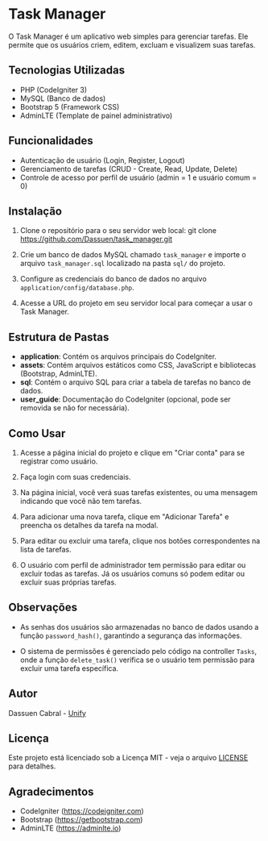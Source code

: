 # Task Manager

O Task Manager é um aplicativo web simples para gerenciar tarefas. Ele permite que os usuários criem, editem, excluam e visualizem suas tarefas.

## Tecnologias Utilizadas

- PHP (CodeIgniter 3)
- MySQL (Banco de dados)
- Bootstrap 5 (Framework CSS)
- AdminLTE (Template de painel administrativo)

## Funcionalidades

- Autenticação de usuário (Login, Register, Logout)
- Gerenciamento de tarefas (CRUD - Create, Read, Update, Delete)
- Controle de acesso por perfil de usuário (admin = 1 e usuário comum = 0)

## Instalação

1. Clone o repositório para o seu servidor web local:
git clone https://github.com/Dassuen/task_manager.git
2. Crie um banco de dados MySQL chamado `task_manager` e importe o arquivo `task_manager.sql` localizado na pasta `sql/` do projeto.

3. Configure as credenciais do banco de dados no arquivo `application/config/database.php`.

4. Acesse a URL do projeto em seu servidor local para começar a usar o Task Manager.

## Estrutura de Pastas

- **application**: Contém os arquivos principais do CodeIgniter.
- **assets**: Contém arquivos estáticos como CSS, JavaScript e bibliotecas (Bootstrap, AdminLTE).
- **sql**: Contém o arquivo SQL para criar a tabela de tarefas no banco de dados.
- **user_guide**: Documentação do CodeIgniter (opcional, pode ser removida se não for necessária).

## Como Usar

1. Acesse a página inicial do projeto e clique em "Criar conta" para se registrar como usuário.

2. Faça login com suas credenciais.

3. Na página inicial, você verá suas tarefas existentes, ou uma mensagem indicando que você não tem tarefas.

4. Para adicionar uma nova tarefa, clique em "Adicionar Tarefa" e preencha os detalhes da tarefa na modal.

5. Para editar ou excluir uma tarefa, clique nos botões correspondentes na lista de tarefas.

6. O usuário com perfil de administrador tem permissão para editar ou excluir todas as tarefas. Já os usuários comuns só podem editar ou excluir suas próprias tarefas.

## Observações

- As senhas dos usuários são armazenadas no banco de dados usando a função `password_hash()`, garantindo a segurança das informações.

- O sistema de permissões é gerenciado pelo código na controller `Tasks`, onde a função `delete_task()` verifica se o usuário tem permissão para excluir uma tarefa específica.

## Autor

Dassuen Cabral - [Unify](https://unifybrasil.com)

## Licença

Este projeto está licenciado sob a Licença MIT - veja o arquivo [LICENSE](LICENSE) para detalhes.

## Agradecimentos

- CodeIgniter (https://codeigniter.com)
- Bootstrap (https://getbootstrap.com)
- AdminLTE (https://adminlte.io)

<!--
## Screenshots

(Inserir algumas capturas de tela do aplicativo)
-->
